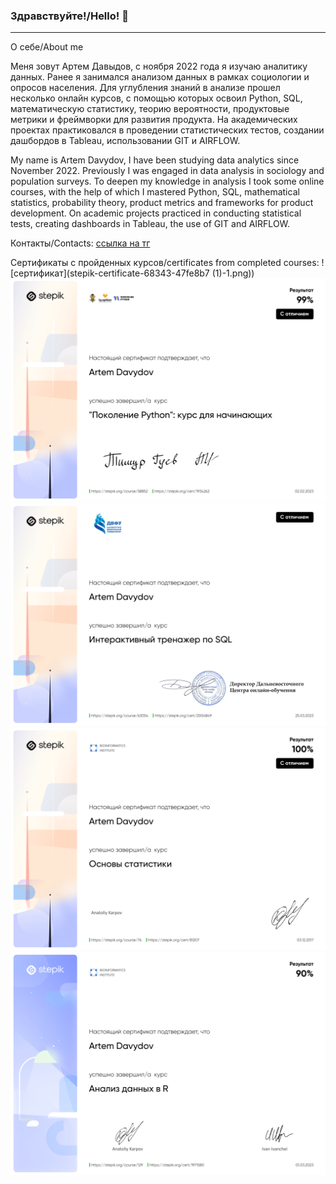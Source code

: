 ### Здравствуйте!/Hello! 👋

***
О себе/About me

Меня зовут Артем Давыдов, с ноября 2022 года я изучаю аналитику данных. Ранее я занимался анализом данных в рамках социологии и опросов населения.
Для углубления знаний в анализе прошел несколько онлайн курсов, с помощью которых освоил Python, SQL, математическую статистику, теорию вероятности, продуктовые метрики и фреймворки для развития продукта. На академических проектах практиковался в проведении статистических тестов, создании дашбордов в Tableau, использовании GIT и AIRFLOW.

My name is Artem Davydov, I have been studying data analytics since November 2022. Previously I was engaged in data analysis in sociology and population surveys. To deepen my knowledge in analysis I took some online courses, with the help of which I mastered Python, SQL, mathematical statistics, probability theory, product metrics and frameworks for product development. On academic projects practiced in conducting statistical tests, creating dashboards in Tableau, the use of GIT and AIRFLOW.


Контакты/Contacts:
[ссылка на тг](https://t.me/Artemiy_1995_2)

Сертификаты с пройденных курсов/certificates from completed courses:
![сертификат](stepik-certificate-68343-47fe8b7 (1)-1.png))
![сертификат](stepik-certificate-58852-7e25c14-1.png)
![сертификат](stepik-certificate-63054-767ec98-1.png)
![сертификат](stepik-certificate-76-a29201b-1.png)
![сертификат](stepik-certificate-129-ed3944e-1.png)


<!--
**artemspb2/artemspb2** is a ✨ _special_ ✨ repository because its `README.md` (this file) appears on your GitHub profile.

Here are some ideas to get you started:

- 🔭 I’m currently working on ...
- 🌱 I’m currently learning ...
- 👯 I’m looking to collaborate on ...
- 🤔 I’m looking for help with ...
- 💬 Ask me about ...
- 📫 How to reach me: ...
- 😄 Pronouns: ...
- ⚡ Fun fact: ...
-->
